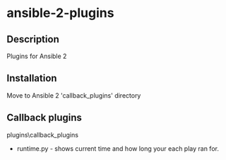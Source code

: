 # ansible-2-plugins

## Description
Plugins for Ansible 2

## Installation
Move to Ansible 2 'callback_plugins' directory

## Callback plugins
plugins\callback_plugins
 - runtime.py - shows current time and how long your each play ran for.